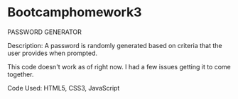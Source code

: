 # Bootcamphomework3
PASSWORD GENERATOR

Description: A password is randomly generated based on criteria that the user provides when prompted.

This code doesn't work as of right now. I had a few issues getting it to come together.

Code Used: HTML5, CSS3, JavaScript

